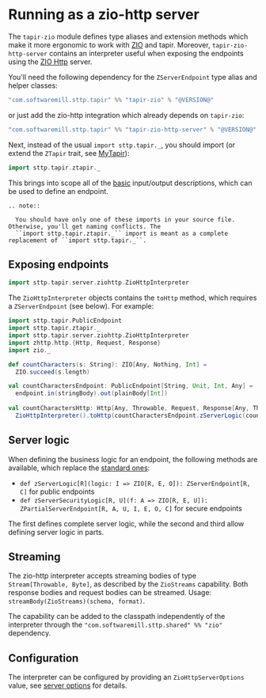 # Running as a zio-http server

The `tapir-zio` module defines type aliases and extension methods which make it more ergonomic to work with
[ZIO](https://zio.dev) and tapir. Moreover, `tapir-zio-http-server` contains an interpreter useful when
exposing the endpoints using the [ZIO Http](https://github.com/dream11/zio-http) server.

You'll need the following dependency for the `ZServerEndpoint` type alias and helper classes:

```scala
"com.softwaremill.sttp.tapir" %% "tapir-zio" % "@VERSION@"
```

or just add the zio-http integration which already depends on `tapir-zio`:

```scala
"com.softwaremill.sttp.tapir" %% "tapir-zio-http-server" % "@VERSION@"
```

Next, instead of the usual `import sttp.tapir._`, you should import (or extend the `ZTapir` trait, see [MyTapir](../mytapir.md)):

```scala mdoc:compile-only
import sttp.tapir.ztapir._
```

This brings into scope all of the [basic](../endpoint/basics.md) input/output descriptions, which can be used to define an endpoint.

```eval_rst
.. note::

  You should have only one of these imports in your source file. Otherwise, you'll get naming conflicts. The
  ``import sttp.tapir.ztapir._`` import is meant as a complete replacement of ``import sttp.tapir._``.
```

## Exposing endpoints

```scala mdoc:compile-only
import sttp.tapir.server.ziohttp.ZioHttpInterpreter
```

The `ZioHttpInterpreter` objects contains the `toHttp` method, which requires a `ZServerEndpoint` (see below). For 
example:

```scala mdoc:compile-only
import sttp.tapir.PublicEndpoint
import sttp.tapir.ztapir._
import sttp.tapir.server.ziohttp.ZioHttpInterpreter
import zhttp.http.{Http, Request, Response}
import zio._

def countCharacters(s: String): ZIO[Any, Nothing, Int] =
  ZIO.succeed(s.length)

val countCharactersEndpoint: PublicEndpoint[String, Unit, Int, Any] =
  endpoint.in(stringBody).out(plainBody[Int])
  
val countCharactersHttp: Http[Any, Throwable, Request, Response[Any, Throwable]]  =
  ZioHttpInterpreter().toHttp(countCharactersEndpoint.zServerLogic(countCharacters))
```

## Server logic

When defining the business logic for an endpoint, the following methods are available, which replace the
[standard ones](logic.md):

* `def zServerLogic[R](logic: I => ZIO[R, E, O]): ZServerEndpoint[R, C]` for public endpoints
* `def zServerSecurityLogic[R, U](f: A => ZIO[R, E, U]): ZPartialServerEndpoint[R, A, U, I, E, O, C]` for secure endpoints

The first defines complete server logic, while the second and third allow defining server logic in parts.

## Streaming

The zio-http interpreter accepts streaming bodies of type `Stream[Throwable, Byte]`, as described by the `ZioStreams`
capability. Both response bodies and request bodies can be streamed. Usage: `streamBody(ZioStreams)(schema, format)`.

The capability can be added to the classpath independently of the interpreter through the
`"com.softwaremill.sttp.shared" %% "zio"` dependency.

## Configuration

The interpreter can be configured by providing an `ZioHttpServerOptions` value, see
[server options](options.md) for details.
